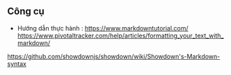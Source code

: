 
## Công cụ 

* Hướng dẫn thực hành : https://www.markdowntutorial.com/
https://www.pivotaltracker.com/help/articles/formatting_your_text_with_markdown/


https://github.com/showdownjs/showdown/wiki/Showdown's-Markdown-syntax